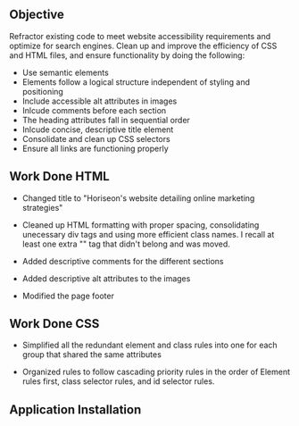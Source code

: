 ## Objective 

Refractor existing code to meet website accessibility requirements and optimize for search engines. Clean up and improve the efficiency of CSS and HTML files, and ensure functionality by doing the following: 

* Use semantic elements
* Elements follow a logical structure independent of styling and positioning
* Include accessible alt attributes in images
* Inlcude comments before each section
* The heading attributes fall in sequential order
* Inlcude concise, descriptive title element
* Consolidate and clean up CSS selectors
* Ensure all links are functioning properly

## Work Done HTML

- Changed title to "Horiseon's website detailing online marketing strategies"

- Cleaned up HTML formatting with proper spacing, consolidating unecessary div tags and using more efficient class names. I recall at least one extra "</img>" tag that didn't belong and was moved.

- Added descriptive comments for the different sections

- Added descriptive alt attributes to the images

- Modified the page footer


## Work Done CSS

<!--
The CSS file didn't need much modifying to the code itself to be functional, but it was heavily bloated and disorganized. This took a lot of time and research to clean up while retaining functionality. In the process I took the liberty of enhancing the stylesheet with various effets to improve the look of the website, but mainly just to practice more advanced css elements for my own development.  -->

- Simplified all the redundant element and class rules into one for each group that shared the same attributes

- Organized rules to follow cascading priority rules in the order of Element rules first, class selector rules, and id selector rules.  


## Application Installation 